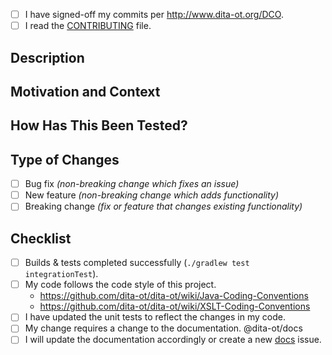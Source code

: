 <!-- ↑ Provide a general summary of your changes in the Title above ↑ -->

<!--
  Hi! Thanks for opening a pull request with the DITA Open Toolkit project.
  Please take the time to answer the basic questions.

  To check boxes, change the `[ ]` into `[x]` (or submit and check.)

  If there is no need for certain sections, please delete those headers before
  submitting. We know not all issues require those steps. Otherwise, please try
  to be as detailed as possible.

  Thanks!
-->

- [ ] I have signed-off my commits per http://www.dita-ot.org/DCO.
- [ ] I read the [CONTRIBUTING][] file.

## Description
<!-- Describe your changes in detail. -->

## Motivation and Context
<!-- Why is this change required? What problem does it solve? -->
<!-- If it fixes an open issue, add a link to the issue number: Fixes #1234. -->

## How Has This Been Tested?
<!-- Include details of your testing environment, and the tests that you ran -->
<!-- to verify the effect your changes will have on other areas of the code. -->

## Type of Changes
<!-- What type of changes does your code introduce? -->
<!-- Put an `[x]` in any of the boxes that apply: -->

- [ ] Bug fix _(non-breaking change which fixes an issue)_
- [ ] New feature _(non-breaking change which adds functionality)_
- [ ] Breaking change _(fix or feature that changes existing functionality)_

## Checklist
<!-- Verify the following points and put an `[x]` in the boxes that apply: -->

- [ ] Builds & tests completed successfully (`./gradlew test integrationTest`).
- [ ] My code follows the code style of this project.
    -  <https://github.com/dita-ot/dita-ot/wiki/Java-Coding-Conventions>
    -  <https://github.com/dita-ot/dita-ot/wiki/XSLT-Coding-Conventions>
- [ ] I have updated the unit tests to reflect the changes in my code.
- [ ] My change requires a change to the documentation. @dita-ot/docs
- [ ] I will update the documentation accordingly or create a new [docs][] issue.

<!-- At mention person or team responsible for reviewing proposed changes. -->

[CONTRIBUTING]: https://github.com/dita-ot/dita-ot/blob/develop/.github/CONTRIBUTING.md
[docs]: https://github.com/dita-ot/docs/issues/new
